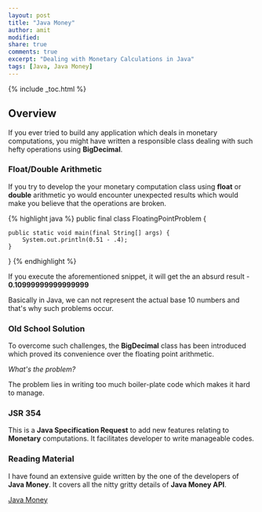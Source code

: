 ```yaml
---
layout: post
title: "Java Money"
author: amit
modified:
share: true
comments: true
excerpt: "Dealing with Monetary Calculations in Java"
tags: [Java, Java Money]
---
```


{% include _toc.html %}

## Overview

If you ever tried to build any application which deals in monetary computations, you might have written a responsible class dealing with such hefty operations using **BigDecimal**.

### Float/Double Arithmetic

If you try to develop the your monetary computation class using **float** or **double** arithmetic yo would encounter unexpected results which would make you believe that the operations are broken.

{% highlight java %}
public final class FloatingPointProblem {

	public static void main(final String[] args) {
		System.out.println(0.51 - .4);
	}

}
{% endhighlight %}

If you execute the aforementioned snippet, it will get the an absurd result - **0.10999999999999999**

Basically in Java, we can not represent the actual base 10 numbers and that's why such problems occur.

### Old School Solution

To overcome such challenges, the **BigDecimal** class has been introduced which proved its convenience over the floating point arithmetic.

*What's the problem?*

The problem lies in writing too much boiler-plate code which makes it hard to manage.

### JSR 354

This is a **Java Specification Request** to add new features relating to **Monetary** computations. It facilitates developer to write manageable codes.

### Reading Material

I have found an extensive guide written by the one of the developers of **Java Money**. It covers all the nitty gritty details of **Java Money API**.

<a markdown="0" href="https://otaviojava.gitbooks.io/money-api/" class="btn" target="_blank">Java Money</a>
